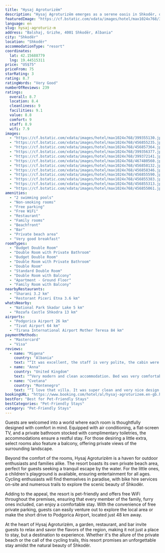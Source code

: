 ```yaml
---
title: "Hysaj Agroturizëm"
description: "Hysaj Agroturizëm emerges as a serene oasis in Shkodër, offering a unique blend of natural beauty and modern comforts."
featuredImage: "https://cf.bstatic.com/xdata/images/hotel/max1024x768/399355130.jpg?k=87613b2155cc747f9d83f1c8b019ceeea51bc21907ab51a6155fea2d40468a3a&o=&hp=1"
language: en
slug: hysaj-agroturiz-m
address: "Balshaj, Grizhe, 4001 Shkodër, Albania"
city: "Shkodër"
location: "Shkodër"
accommodationType: "resort"
coordinates:
  lat: 42.15688779
  lng: 19.44515311
price: "US$75"
priceFrom: 75
starRating: 3
rating: 8.7
ratingWords: "Very Good"
numberOfReviews: 239
ratings:
  overall: 8.7
  location: 8.4
  cleanliness: 9
  facilities: 9.1
  value: 8.8
  comfort: 9
  staff: 8.9
  wifi: 7.9
images:
  - "https://cf.bstatic.com/xdata/images/hotel/max1024x768/399355130.jpg?k=87613b2155cc747f9d83f1c8b019ceeea51bc21907ab51a6155fea2d40468a3a&o=&hp=1"
  - "https://cf.bstatic.com/xdata/images/hotel/max1024x768/456855235.jpg?k=a4d7f8ad7a99c730361b30dd1c7d9e6d632b2cbae1ce6008ae51c5e23cbc6757&o=&hp=1"
  - "https://cf.bstatic.com/xdata/images/hotel/max1024x768/456857364.jpg?k=b042268a0591d619757eb10b90399ef7eb34b26900ec603461958133ee46be39&o=&hp=1"
  - "https://cf.bstatic.com/xdata/images/hotel/max1024x768/399356377.jpg?k=d15bfe8a7f193208efe95d95bf51288c4ff5c27bb7a2f5143df6235c62fcf3cb&o=&hp=1"
  - "https://cf.bstatic.com/xdata/images/hotel/max1024x768/399372141.jpg?k=2c45d579e3d424f4a21e9cc46a535b087f7053e3d3d09ee9285a4ab85813bfab&o=&hp=1"
  - "https://cf.bstatic.com/xdata/images/hotel/max1024x768/467480560.jpg?k=ee7f228d2b7207ca2e4692afa47b5bf537e0d5d47f6e13bde75923b39d647acb&o=&hp=1"
  - "https://cf.bstatic.com/xdata/images/hotel/max1024x768/456858132.jpg?k=c525898b62a1cb254335f607a176104f452c7446d7ceffa159734654238ab019&o=&hp=1"
  - "https://cf.bstatic.com/xdata/images/hotel/max1024x768/456858346.jpg?k=433d6b097f6dba42df2222ad6fb983553d52ed7ef52e082ee2eca9db89cf69b5&o=&hp=1"
  - "https://cf.bstatic.com/xdata/images/hotel/max1024x768/456855590.jpg?k=0aa651a1a8281e3acff49da44e4b774392a35035470a0f753faa6aa4d0b36161&o=&hp=1"
  - "https://cf.bstatic.com/xdata/images/hotel/max1024x768/456855383.jpg?k=f5ea34dfca83222e9a1e74a9c348e7b90877b202d33cd335b6b20b0e33038c3e&o=&hp=1"
  - "https://cf.bstatic.com/xdata/images/hotel/max1024x768/456855313.jpg?k=941ed9fb95ec98159d762fd9d44acb8393f7c69aaa154d4bb6c380101708c1c2&o=&hp=1"
  - "https://cf.bstatic.com/xdata/images/hotel/max1024x768/456855061.jpg?k=ced2a0838fc35c1548578410b225a6468d5ef36cb5d5f85ee1cfac7ffecaf8f7&o=&hp=1"
amenities:
  - "2 swimming pools"
  - "Non-smoking rooms"
  - "Free parking"
  - "Free WiFi"
  - "Restaurant"
  - "Family rooms"
  - "Beachfront"
  - "Bar"
  - "Private beach area"
  - "Very good breakfast"
roomTypes:
  - "Budget Double Room"
  - "Double Room with Private Bathroom"
  - "Budget Double Room"
  - "Double Room with Private Bathroom"
  - "Double Room"
  - "Standard Double Room"
  - "Double Room with Balcony"
  - "Apartment - Ground Floor"
  - "Family Room with Balcony"
nearbyRestaurants:
  - "Sharani 3.2 km"
  - "Restorant Piceri Etna 3.6 km"
whatsNearby:
  - "National Park Skadar Lake 5 km"
  - "Rozafa Castle Shkodra 13 km"
airports:
  - "Podgorica Airport 26 km"
  - "Tivat Airport 64 km"
  - "Tirana International Airport Mother Teresa 84 km"
paymentMethods:
  - "Mastercard"
  - "Visa"
reviews:
  - name: "Migena"
    country: "Albania"
    text: "“It was excellent, the staff is very polite, the cabin were we stayed was very clean , comfortable. Excelent for vacation and a weekend escape”"
  - name: "Anna"
    country: "United Kingdom"
    text: "“Very modern and clean accommodation. Bed was very comfortable . We loved the access to the lake.”"
  - name: "Cvetana"
    country: "Montenegro"
    text: "“I love that villa. It was super clean and very nice design everything was perfect!”"
bookingURL: "https://www.booking.com/hotel/al/hysaj-agroturizem.en-gb.html?aid=8035640"
bestFor: "Best for Pet-Friendly Stays"
bestCategories: "Pet-Friendly Stays"
category: "Pet-Friendly Stays"
---
```


Guests are welcomed into a world where each room is thoughtfully designed with comfort in mind. Equipped with air conditioning, a flat-screen TV, and a private bathroom stocked with complimentary toiletries, the accommodations ensure a restful stay. For those desiring a little extra, select rooms also feature a balcony, offering private views of the surrounding landscape.

Beyond the comfort of the rooms, Hysaj Agroturizëm is a haven for outdoor enthusiasts and families alike. The resort boasts its own private beach area, perfect for guests seeking a tranquil escape by the water. For the little ones, a children's playground is available, ensuring entertainment for all ages. Cycling enthusiasts will find themselves in paradise, with bike hire services on-site and numerous trails to explore the scenic beauty of Shkodër.

Adding to the appeal, the resort is pet-friendly and offers free WiFi throughout the premises, ensuring that every member of the family, furry ones included, can enjoy a comfortable stay. With the convenience of free private parking, guests can easily venture out to explore the local area or make the short drive to Podgorica Airport, located just 48 km away.

At the heart of Hysaj Agroturizëm, a garden, restaurant, and bar invite guests to relax and savor the flavors of the region, making it not just a place to stay, but a destination to experience. Whether it's the allure of the private beach or the call of the cycling trails, this resort promises an unforgettable stay amidst the natural beauty of Shkodër.